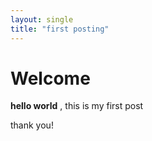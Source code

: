 ```yaml
---
layout: single
title: "first posting"
---
```

# Welcome
**hello world** , this is my first post

thank you!